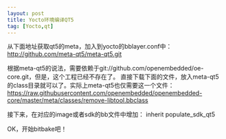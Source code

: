 ```yaml
---
layout: post
title: Yocto环境编译QT5
tag: [Yocto,qt]
---
```


从下面地址获取qt5的meta，加入到yocto的bblayer.conf中：
http://github.com/meta-qt5/meta-qt5.git

根据meta-qt5的说法，需要依赖于git://github.com/openembedded/oe-core.git，但是，这个工程已经不存在了。
直接下载下面的文件，放入meta-qt5的class目录就可以了。实际上meta-qt5也仅需要这一个文件：
https://raw.githubusercontent.com/openembedded/openembedded-core/master/meta/classes/remove-libtool.bbclass

接下来，在对应的image或者sdk的bb文件中增加：
inherit populate_sdk_qt5

OK，开始bitbake吧！
